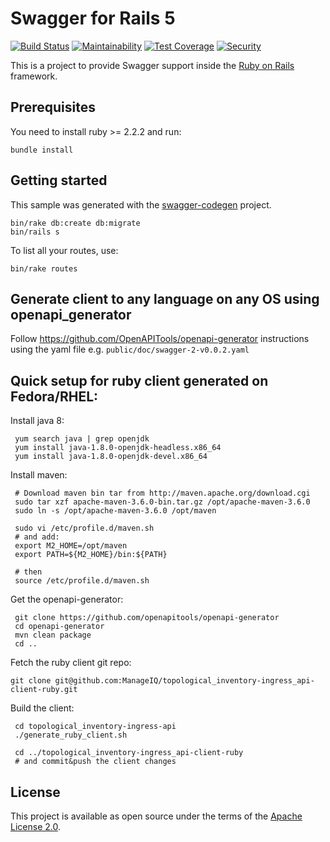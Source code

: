# Swagger for Rails 5

[![Build Status](https://travis-ci.org/ManageIQ/topological_inventory-api.svg)](https://travis-ci.org/ManageIQ/topological_inventory-api)
[![Maintainability](https://api.codeclimate.com/v1/badges/47776e67dbb7cc572c3b/maintainability)](https://codeclimate.com/github/ManageIQ/topological_inventory-api/maintainability)
[![Test Coverage](https://api.codeclimate.com/v1/badges/47776e67dbb7cc572c3b/test_coverage)](https://codeclimate.com/github/ManageIQ/topological_inventory-api/test_coverage)
[![Security](https://hakiri.io/github/ManageIQ/topological_inventory-ingress_api/master.svg)](https://hakiri.io/github/ManageIQ/topological_inventory-ingress_api/master)

This is a project to provide Swagger support inside the [Ruby on Rails](http://rubyonrails.org/) framework.

## Prerequisites
You need to install ruby >= 2.2.2 and run:

```
bundle install
```

## Getting started

This sample was generated with the [swagger-codegen](https://github.com/swagger-api/swagger-codegen) project.

```
bin/rake db:create db:migrate
bin/rails s
```

To list all your routes, use:

```
bin/rake routes
```

## Generate client to any language on any OS using openapi_generator

Follow https://github.com/OpenAPITools/openapi-generator instructions
using the yaml file e.g. `public/doc/swagger-2-v0.0.2.yaml`

## Quick setup for ruby client generated on Fedora/RHEL:
Install java 8:

``` 
 yum search java | grep openjdk
 yum install java-1.8.0-openjdk-headless.x86_64
 yum install java-1.8.0-openjdk-devel.x86_64
```

Install maven:

``` 
 # Download maven bin tar from http://maven.apache.org/download.cgi
 sudo tar xzf apache-maven-3.6.0-bin.tar.gz /opt/apache-maven-3.6.0
 sudo ln -s /opt/apache-maven-3.6.0 /opt/maven
 
 sudo vi /etc/profile.d/maven.sh
 # and add:
 export M2_HOME=/opt/maven
 export PATH=${M2_HOME}/bin:${PATH}
 
 # then
 source /etc/profile.d/maven.sh
```

Get the openapi-generator:

```
 git clone https://github.com/openapitools/openapi-generator
 cd openapi-generator
 mvn clean package
 cd ..
```

Fetch the ruby client git repo:
 
```
git clone git@github.com:ManageIQ/topological_inventory-ingress_api-client-ruby.git
```

Build the client:

```
 cd topological_inventory-ingress-api
 ./generate_ruby_client.sh
 
 cd ../topological_inventory-ingress_api-client-ruby
 # and commit&push the client changes
```

## License

This project is available as open source under the terms of the [Apache License 2.0](http://www.apache.org/licenses/LICENSE-2.0).
